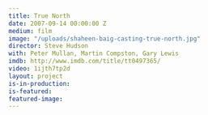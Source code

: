 ```yaml
---
title: True North
date: 2007-09-14 00:00:00 Z
medium: film
image: "/uploads/shaheen-baig-casting-true-north.jpg"
director: Steve Hudson
with: Peter Mullan, Martin Compston, Gary Lewis
imdb: http://www.imdb.com/title/tt0497365/
video: 1ijth7tp2d
layout: project
is-in-production: 
is-featured: 
featured-image: 
---
```


